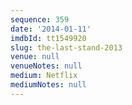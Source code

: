 ```yaml
---
sequence: 359
date: '2014-01-11'
imdbId: tt1549920
slug: the-last-stand-2013
venue: null
venueNotes: null
medium: Netflix
mediumNotes: null
---
```


